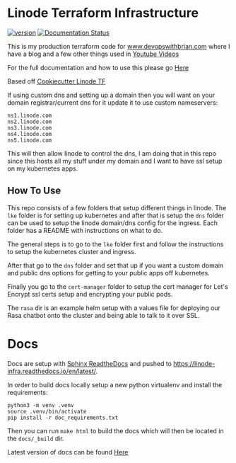 # Linode Terraform Infrastructure
[![version](https://img.shields.io/badge/version-0.0.1-blue)](https://github.com/DevOps-With-Brian/linode-infra/blob/main/CHANGELOG.md)
[![Documentation Status](https://readthedocs.org/projects/linode-infra/badge/?version=latest)](https://linode-infra.readthedocs.io/en/latest/?badge=latest)


This is my production terraform code for www.devopswithbrian.com where I have a blog and a few other things used in [Youtube Videos](https://www.youtube.com/@devopswithbrian)

For the full documentation and how to use this please go [Here](https://linode-infra.readthedocs.io/en/latest/?badge=latest)

Based off [Cookiecutter Linode TF](https://github.com/DevOps-With-Brian/cookiecutter-linode-tf-lke)

If using custom dns and setting up a domain then you will want on your domain registrar/current dns for it update it to use custom nameservers:

```
ns1.linode.com
ns2.linode.com
ns3.linode.com
ns4.linode.com
ns5.linode.com
```

This will then allow linode to control the dns, I am doing that in this repo since this hosts all my stuff under my domain and I want to have ssl setup on my kubernetes apps.

## How To Use
This repo consists of a few folders that setup different things in linode.  The `lke` folder is for setting up kubernetes and after that is setup the `dns` folder can be used to setup the linode domain/dns config for the ingress.  Each folder has a README with instructions on what to do.

The general steps is to go to the `lke` folder first and follow the instructions to setup the kubernetes cluster and ingress.

After that go to the `dns` folder and set that up if you want a custom domain and public dns options for getting to your public apps off kubernetes.

Finally you go to the `cert-manager` folder to setup the cert manager for Let's Encrypt ssl certs setup and encrypting your public pods.

The `rasa` dir is an example helm setup with a values file for deploying our Rasa chatbot onto the cluster and being able to talk to it over SSL.

# Docs
Docs are setup with [Sphinx ReadtheDocs](https://docs.readthedocs.io/en/latest/intro/getting-started-with-sphinx.html) and pushed to https://linode-infra.readthedocs.io/en/latest/.

In order to build docs locally setup a new python virtualenv and install the requirements:

```
python3 -m venv .venv
source .venv/bin/activate
pip install -r doc_requirements.txt
```

Then you can run `make html` to build the docs which will then be located in the `docs/_build` dir.

Latest version of docs can be found [Here](https://linode-infra.readthedocs.io/en/latest/)